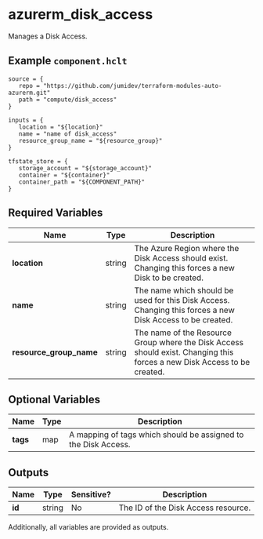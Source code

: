 # azurerm_disk_access

Manages a Disk Access.

## Example `component.hclt`

```hcl
source = {
   repo = "https://github.com/jumidev/terraform-modules-auto-azurerm.git" 
   path = "compute/disk_access" 
}

inputs = {
   location = "${location}" 
   name = "name of disk_access" 
   resource_group_name = "${resource_group}" 
}

tfstate_store = {
   storage_account = "${storage_account}" 
   container = "${container}" 
   container_path = "${COMPONENT_PATH}" 
}

```

## Required Variables

| Name | Type |  Description |
| ---- | --------- |  ----------- |
| **location** | string |  The Azure Region where the Disk Access should exist. Changing this forces a new Disk to be created. | 
| **name** | string |  The name which should be used for this Disk Access. Changing this forces a new Disk Access to be created. | 
| **resource_group_name** | string |  The name of the Resource Group where the Disk Access should exist. Changing this forces a new Disk Access to be created. | 

## Optional Variables

| Name | Type |  Description |
| ---- | --------- |  ----------- |
| **tags** | map |  A mapping of tags which should be assigned to the Disk Access. | 



## Outputs

| Name | Type | Sensitive? | Description |
| ---- | ---- | --------- | --------- |
| **id** | string | No  | The ID of the Disk Access resource. | 

Additionally, all variables are provided as outputs.
